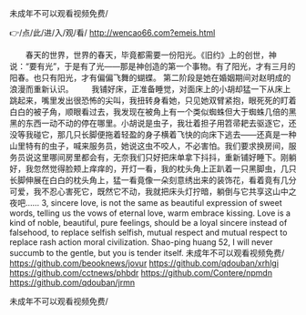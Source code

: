 
未成年不可以观看视频免费/




👉/点/此/进/入/观/看/ http://wencao66.com?emeis.html




　　春天的世界，世界的春天，毕竟都需要一份阳光。《旧约》上的创世，神说：“要有光”，于是有了光——那是神创造的第一个事物。有了阳光，才有三月的阳春。也只有阳光，才有偏偏飞舞的蝴蝶。
第二阶段是她在婚姻期间对赵明成的浪漫而重新认识。
　　我铺好床，正准备睡觉，对面床上的小胡却猛一下从床上跳起来，嘴里发出很恐怖的尖叫，我扭转身看她，只见她双臂紧抱，眼死死的盯着白白的被子角，顺眼看过去，我发现在被角上有一个类似蜘蛛但大于蜘蛛几倍的黑黑的东西一动不动的停在哪里。小胡说是虫子，我壮着担子用笤帚耙去驱逐它，还没等我碰它，那几只长脚便拖着轻盈的身子横着飞快的向床下逃去――还真是一种山里特有的虫子，喊来服务员，她说这虫不咬人，不必害怕。我们要求换房间，服务员说这里哪间房里都会有，无奈我们只好把床单拿下抖抖，重新铺好睡下。刚躺好，我忽然觉得脸颊上痒痒的，开灯一看，我的枕头角上正趴着一只黑脚虫，几只长脚伸展在白白的枕头角上，猛一看竟像一朵刻意绣出来的装饰花，看着竟有几分可爱，我不忍心害死它，既然它不动，我就把床头灯拧暗，躺倒与它共享这山中之夜吧……
3, sincere love, is not the same as beautiful expression of sweet words, telling us the vows of eternal love, warm embrace kissing.
Love is a kind of noble, beautiful, pure feelings, should be a loyal sincere instead of falsehood, to replace selfish selfish, mutual respect and mutual respect to replace rash action moral civilization.
Shao-ping huang
52, I will never succumb to the gentle, but you is tender itself.
未成年不可以观看视频免费/ https://github.com/beooknews/jovur
https://github.com/qdouban/xrhlgi
https://github.com/cctnews/phbdr
https://github.com/Contere/npmdn
https://github.com/qdouban/jrmn





未成年不可以观看视频免费/

